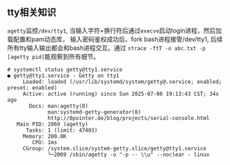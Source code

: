

## tty相关知识
`agetty`监控`/dev/tty1`, 当输入字符+换行符后通过`execve`启动login进程，然后加载配置和pam动态库，
输入密码鉴权成功后，fork bash进程接管/dev/tty1, 后续所有tty输入输出都会和bash进程交互。通过
`strace -ftT -o abc.txt -p [agetty pid]`能观察到所有细节。
```
# systemctl status getty@tty1.service
● getty@tty1.service - Getty on tty1
     Loaded: loaded (/usr/lib/systemd/system/getty@.service; enabled; preset: enabled)
     Active: active (running) since Sun 2025-07-06 19:13:43 CST; 34s ago
       Docs: man:agetty(8)
             man:systemd-getty-generator(8)
             http://0pointer.de/blog/projects/serial-console.html
   Main PID: 2069 (agetty)
      Tasks: 1 (limit: 47403)
     Memory: 200.0K
        CPU: 1ms
     CGroup: /system.slice/system-getty.slice/getty@tty1.service
             └─2069 /sbin/agetty -o "-p -- \\u" --noclear - linux
```

